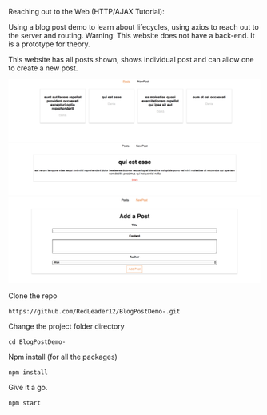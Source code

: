 Reaching out to the Web (HTTP/AJAX Tutorial):

Using a blog post demo to learn about lifecycles, using axios to reach out to the server and routing.
Warning: This website does not have a back-end. It is a prototype for theory.

This website has all posts shown, shows individual post and can allow one to create a new post. 

![](src/assets/images/2.png)
![](src/assets/images/1.png)
![](src/assets/images/3.png)


Clone the repo
```
https://github.com/RedLeader12/BlogPostDemo-.git
```

Change the project folder directory
```
cd BlogPostDemo-
```

Npm install (for all the packages)
```
npm install
```

Give it a go. 
```
npm start
```